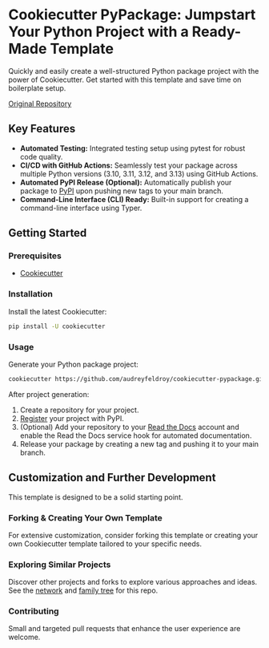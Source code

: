 # Cookiecutter PyPackage: Jumpstart Your Python Project with a Ready-Made Template

Quickly and easily create a well-structured Python package project with the power of Cookiecutter. Get started with this template and save time on boilerplate setup.

[Original Repository](https://github.com/audreyfeldroy/cookiecutter-pypackage)

## Key Features

*   **Automated Testing:** Integrated testing setup using pytest for robust code quality.
*   **CI/CD with GitHub Actions:** Seamlessly test your package across multiple Python versions (3.10, 3.11, 3.12, and 3.13) using GitHub Actions.
*   **Automated PyPI Release (Optional):** Automatically publish your package to [PyPI](https://pypi.python.org/pypi) upon pushing new tags to your main branch.
*   **Command-Line Interface (CLI) Ready:** Built-in support for creating a command-line interface using Typer.

## Getting Started

### Prerequisites

*   [Cookiecutter](https://github.com/cookiecutter/cookiecutter)

### Installation

Install the latest Cookiecutter:

```bash
pip install -U cookiecutter
```

### Usage

Generate your Python package project:

```bash
cookiecutter https://github.com/audreyfeldroy/cookiecutter-pypackage.git
```

After project generation:

1.  Create a repository for your project.
2.  [Register](https://packaging.python.org/tutorials/packaging-projects/#uploading-the-distribution-archives) your project with PyPI.
3.  (Optional) Add your repository to your [Read the Docs](https://readthedocs.io/) account and enable the Read the Docs service hook for automated documentation.
4.  Release your package by creating a new tag and pushing it to your main branch.

## Customization and Further Development

This template is designed to be a solid starting point.

### Forking & Creating Your Own Template

For extensive customization, consider forking this template or creating your own Cookiecutter template tailored to your specific needs.

### Exploring Similar Projects

Discover other projects and forks to explore various approaches and ideas. See the [network](https://github.com/audreyfeldroy/cookiecutter-pypackage/network) and [family tree](https://github.com/audreyfeldroy/cookiecutter-pypackage/network/members) for this repo.

### Contributing

Small and targeted pull requests that enhance the user experience are welcome.